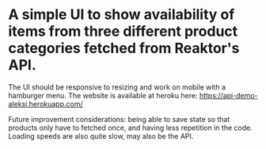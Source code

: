 # A simple UI to show availability of items from three different product categories fetched from Reaktor's API.

The UI should be responsive to resizing and work on mobile with a hamburger menu.
The website is available at heroku here: https://api-demo-aleksi.herokuapp.com/


Future improvement considerations: being able to save state so that products only have to fetched once, and having less repetition in the code.
Loading speeds are also quite slow, may also be the API.
